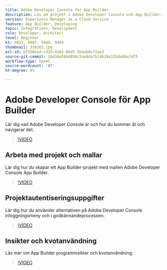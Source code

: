 ```yaml
---
title: Adobe Developer Console för App Builder
description: Läs om projekt i Adobe Developer Console och App Builder.
version: Experience Manager as a Cloud Service
feature: App Builder, Developing
topic: Integrations, Development
role: Developer, Architect
level: Beginner
kt: 9453, 9467, 9468, 9469
thumbnail: 339162.jpg
exl-id: bf358ead-cd39-4284-86d5-5b4ab0cf1ae3
source-git-commit: 1bd36e584d956c5ae8da7b1d618e155da86a74f5
workflow-type: tm+mt
source-wordcount: '87'
ht-degree: 0%

---
```


# Adobe Developer Console för App Builder

Lär dig vad Adobe Developer Console är och hur du kommer åt och navigerar det.

>[!VIDEO](https://video.tv.adobe.com/v/339162/?quality=12&learn=on)

## Arbeta med projekt och mallar

Lär dig hur du skapar ett App Builder-projekt med mallen Adobe Developer Console App Builder.

>[!VIDEO](https://video.tv.adobe.com/v/339163/?quality=12&learn=on)

## Projektautentiseringsuppgifter

Lär dig hur du använder alternativen på Adobe Developer Console inloggningsmeny och i godkännandeprocessen.

>[!VIDEO](https://video.tv.adobe.com/v/339164/?quality=12&learn=on)

## Insikter och kvotanvändning

Läs mer om App Builder programinsikter och kvotanvändning.

>[!VIDEO](https://video.tv.adobe.com/v/339165/?quality=12&learn=on)
